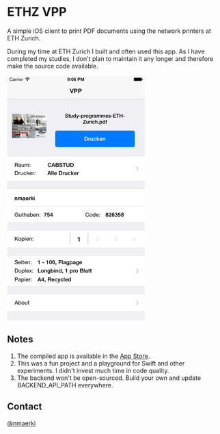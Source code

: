 # ETHZ VPP

A simple iOS client to print PDF documents using the network printers at ETH Zurich.

During my time at ETH Zurich I built and often used this app. As I have completed my studies, I don't plan to maintain it any longer and therefore make the source code available.

![Screenshot](screenshot.jpeg)

## Notes

1. The compiled app is available in the [App Store](https://itunes.apple.com/ch/app/ethz-vpp-printer/id404572534?mt=8]).
2. This was a fun project and a playground for Swift and other experiments. I didn't invest much time in code quality.
3. The backend won't be open-sourced. Build your own and update BACKEND_API_PATH everywhere.

## Contact

[@nmaerki](https://twitter.com/nmaerki)
